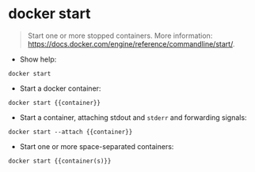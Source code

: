 # docker start

> Start one or more stopped containers.
> More information: <https://docs.docker.com/engine/reference/commandline/start/>.

- Show help:

`docker start`

- Start a docker container:

`docker start {{container}}`

- Start a container, attaching stdout and `stderr` and forwarding signals:

`docker start --attach {{container}}`

- Start one or more space-separated containers:

`docker start {{container(s)}}`
